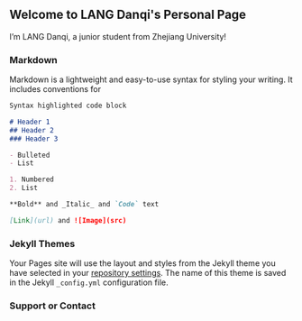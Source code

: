 ## Welcome to LANG Danqi's Personal Page

I’m LANG Danqi, a junior student from Zhejiang University!

### Markdown

Markdown is a lightweight and easy-to-use syntax for styling your writing. It includes conventions for

```markdown
Syntax highlighted code block

# Header 1
## Header 2
### Header 3

- Bulleted
- List

1. Numbered
2. List

**Bold** and _Italic_ and `Code` text

[Link](url) and ![Image](src)
```

### Jekyll Themes

Your Pages site will use the layout and styles from the Jekyll theme you have selected in your [repository settings](https://github.com/Diurnals/Diurnals.github.io/settings/pages). The name of this theme is saved in the Jekyll `_config.yml` configuration file.

### Support or Contact


